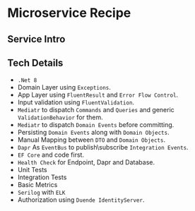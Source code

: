 # Microservice Recipe

## Service Intro

## Tech Details

* `.Net 8`
* Domain Layer using `Exceptions`.
* App Layer using `FluentResult` and `Error Flow Control`.
* Input validation using `FluentValidation`.
* `Mediatr` to dispatch `Commands` and `Queries` and generic `ValidationBehavior` for them.
* `Mediatr` to dispatch `Domain Events` before committing.
* Persisting `Domain Events` along with `Domain Objects`.
* Manual Mapping between `DTO` and `Domain Objects`.
* `Dapr` As `EventBus` to publish\subscribe `Integration Events`.
* `EF Core` and code first.
* `Health Check` for Endpoint, Dapr and Database.
* Unit Tests
* Integration Tests
* Basic Metrics
* `Serilog` with `ELK`
* Authorization using `Duende IdentityServer`.
